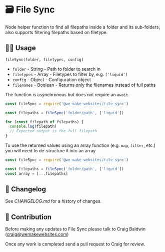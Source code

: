 # 🗃️ File Sync

Node helper function to find all filepaths inside a folder and its sub-folders, also supports filtering filepaths based on filetype.

## 👩‍💻 Usage

`fileSync(folder, filetypes, config)`

* `folder` - String - Path to folder to search in
* `filetypes` - Array - Filetypes to filter by, e.g. `['liquid']`
* `config` - Object - Configuration object
* `filenames` - Boolean - Returns only the filenames instead of full paths

The function is asynchronous but does not require an `await`.


```js
const fileSync = require('@we-make-websites/file-sync')

const filepaths = fileSync('folder/path', ['liquid'])

for (const filepath of filepaths) {
  console.log(filepath)
  // Expected output is the full filepath
}
```

To use the returned values using an array function (e.g. `map`, `filter`, etc.) you will need to de-structure it into an array

```js
const fileSync = require('@we-make-websites/file-sync')

const filepaths = fileSync('folder/path', ['liquid'])
const array = [...filepaths]
```

## 📅 Changelog

See *CHANGELOG.md* for a history of changes.

## 🤝 Contribution

Before making any updates to File Sync please talk to Craig Baldwin (craig@wemakewebsites.com)

Once any work is completed send a pull request to Craig for review.